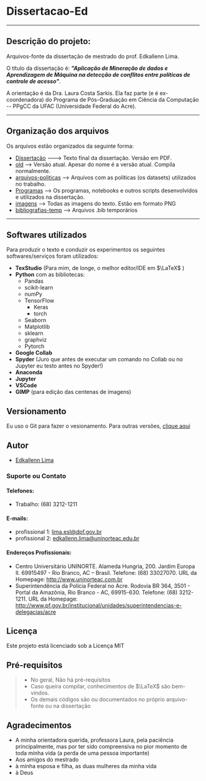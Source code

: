 # Dissertacao-Ed

---

## Descrição do projeto:

Arquivos-fonte da dissertação de mestrado do prof. Edkallenn Lima.

O título da dissertação é: ***"Aplicação de Mineração de dados e Aprendizagem de Máquina na detecção de conflitos entre políticas de controle de acesso"***.

A orientação é da Dra. Laura Costa Sarkis. Ela faz parte (e é ex-coordenadora) do Programa de Pós-Graduação em Ciência da Computação -- PPgCC da UFAC (Universidade Federal do Acre).

---
## Organização dos arquivos

Os arquivos estão organizados da seguinte forma:

* [Dissertação](https://github.com/ed1rac/Dissertacao-Ed/blob/master/old/dissertacao-ed-revisada.pdf) ---> Texto final da dissertação. Versão em PDF.
* [old](https://github.com/ed1rac/Dissertacao-Ed/tree/master/old) --> Versão atual. Apesar do nome é a versão atual. Compila normalmente.
* [arquivos-politicas](https://github.com/ed1rac/Dissertacao-Ed/tree/master/arquivos-politicas) --> Arquivos com as políticas (os datasets) utilizados no trabalho.
* [Programas](https://github.com/ed1rac/Dissertacao-Ed/tree/master/Programas) --> Os programas, notebooks e outros scripts desenvolvidos e utilizados na dissertação.
* [imagens](https://github.com/ed1rac/Dissertacao-Ed/tree/master/old/imagens) --> Todas as imagens do texto. Estão em formato PNG
* [bibliografias-temp](https://github.com/ed1rac/Dissertacao-Ed/tree/master/bibliografias-temp) --> Arquivos .bib temporários

---
## Softwares utilizados
Para produzir o texto e conduzir os experimentos os seguintes softwares/serviços foram utilizados:
* **TexStudio** (Para mim, de longe, o melhor editor/IDE em $\LaTeX$ )
* **Python** com as bibliotecas:
  * Pandas
  * scikit-learn
  * numPy
  * TensorFlow
    * Keras
    * torch
  * Seaborn
  * Matplotlib
  * sklearn
  * graphviz
  * Pytorch
* **Google Collab**
* **Spyder** (Juro que antes de executar um comando no Collab ou no Jupyter eu testo antes no Spyder!)
* **Anaconda**
* **Jupyter**
* **VSCode**
* **GIMP** (para edição das centenas de imagens)

## Versionamento
Eu uso o Git para fazer o vesionamento. Para outras versões, [clique aqui](https://github.com/ed1rac/Dissertacao-Ed/commits/master)

## Autor
* [Edkallenn Lima](https://edkallenn.github.io/edkallenn.github.io/)
### Suporte ou Contato
#### Telefones: 
* Trabalho: (68) 3212-1211

#### E-mails: 
* profissional 1: lima.esl@dpf.gov.br 
* profissional 2: edkallenn.lima@uninorteac.edu.br

#### Endereços Profissionais:
*	Centro Universitário UNINORTE. Alameda Hungria, 200. Jardim Europa II. 69915497 - Rio Branco, AC – Brasil. Telefone: (68) 33027070. URL da Homepage: http://www.uninorteac.com.br
*	Superintendência da Polícia Federal no Acre. Rodovia BR 364, 3501 - Portal da Amazônia, Rio Branco - AC, 69915-630. Telefone: (68) 3212-1211. URL da Homepage: http://www.pf.gov.br/institucional/unidades/superintendencias-e-delegacias/acre

## Licença
Este projeto está licenciado sob a Licença MIT

## Pré-requisitos
> - No geral, Não há pré-requisitos
> - Caso queira compilar, conhecimentos de $\LaTeX$ são bem-vindos.
> - Os demais códigos são ou documentados no próprio arquivo-fonte ou na dissertação

## Agradecimentos
* A minha orientadora querida, professora Laura, pela paciência principalmente, mas por ter sido compreensiva no pior momento de toda minha vida (a perda de uma pessoa importante)
* Aos amigos do mestrado
* à minha esposa e filha, as duas mulheres da minha vida
* à Deus
